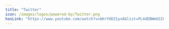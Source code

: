 ```yaml
---
title: "Twitter"
icon: /images/logos/powered-by/Twitter.png
hasLink: "https://www.youtube.com/watch?v=bKrYUDZ1yx8&list=PL4dEBWmGSIU9OkXQU2OAXmITPLhiMSPRp&index=6"
---
```

<!--
Licensed under the Apache License, Version 2.0 (the "License");
you may not use this file except in compliance with the License.
You may obtain a copy of the License at

http://www.apache.org/licenses/LICENSE-2.0

Unless required by applicable law or agreed to in writing, software
distributed under the License is distributed on an "AS IS" BASIS,
WITHOUT WARRANTIES OR CONDITIONS OF ANY KIND, either express or implied.
See the License for the specific language governing permissions and
limitations under the License.
-->
